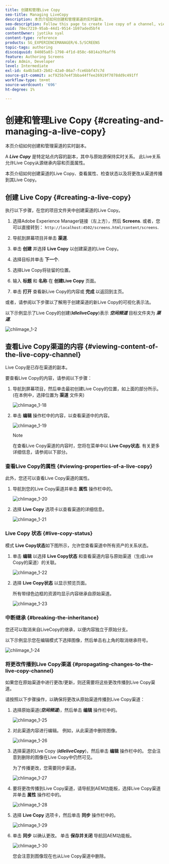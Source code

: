 ```yaml
---
title: 创建和管理Live Copy
seo-title: Managing LiveCopy
description: 本页介绍如何创建和管理渠道的实时副本。
seo-description: Follow this page to create live copy of a channel, view properties, check status, and propagate changes from a channel to its live copy.
uuid: 78ec7219-95ab-44d1-9514-1b97aded5bf4
contentOwner: jyotika syal
content-type: reference
products: SG_EXPERIENCEMANAGER/6.5/SCREENS
topic-tags: authoring
discoiquuid: 84085a03-1798-4f1d-858c-6014a3f6aff6
feature: Authoring Screens
role: Admin, Developer
level: Intermediate
exl-id: 4a4b3a83-2b02-42a0-86a7-fce6bbf47c7d
source-git-commit: acf925b7e4f3bba44ffee26919f7078dd9c491ff
workflow-type: tm+mt
source-wordcount: '696'
ht-degree: 1%

---
```


# 创建和管理Live Copy {#creating-and-managing-a-live-copy}

本页介绍如何创建和管理渠道的实时副本。

A ***Live Copy*** 是特定站点内容的副本，其中与原始源保持实时关系。 此Live关系允许Live Copy从源继承内容和页面属性。

本页介绍如何创建渠道的Live Copy、查看属性、检查状态以及将更改从渠道传播到其Live Copy。


## 创建 Live Copy {#creating-a-live-copy}

执行以下步骤，在您的项目文件夹中创建渠道的Live Copy。

1. 选择Adobe Experience Manager链接（左上方），然后 **Screens**. 或者，您可以直接转到： `http://localhost:4502/screens.html/content/screens`.

1. 导航到屏幕项目并单击 **渠道**.
1. 单击 **创建** 并选择 **Live Copy** 以创建渠道的Live Copy。

1. 选择目标并单击 **下一个**.
1. 选择Live Copy将驻留的位置。
1. 输入 **标题** 和 **名称** 在 **创建Live Copy** 页面。

1. 单击 **打开** 查看新Live Copy的内容或 **完成** 以返回到主页。

或者，请参阅以下步骤以了解用于创建渠道的新Live Copy的可视化表示法。

以下示例显示了Live Copy的创建(***IdleliveCopy***)表示 ***空闲频道*** 目标文件夹为 ***渠道***.

![chlimage_1-2](assets/chlimage_1-2.gif)

## 查看Live Copy渠道的内容 {#viewing-content-of-the-live-copy-channel}

Live Copy是已存在渠道的副本。

要查看Live Copy的内容，请参阅以下步骤：

1. 导航到屏幕项目，然后单击最初创建Live Copy的位置，如上面的部分所示。 (在本例中，选择位置为 **渠道** 文件夹)

   ![chlimage_1-18](assets/chlimage_1-18.png)

1. 单击 **编辑** 操作栏中的内容，以查看渠道中的内容。

   ![chlimage_1-19](assets/chlimage_1-19.png)

   >[!NOTE]
   >
   >在查看Live Copy渠道的内容时，您将在菜单中以 **Live Copy状态**. 有关更多详细信息，请参阅以下部分。

### 查看Live Copy的属性 {#viewing-properties-of-a-live-copy}

此外，您还可以查看Live Copy渠道的属性。

1. 导航到您的Live Copy渠道并单击 **属性** 操作栏中的。

   ![chlimage_1-20](assets/chlimage_1-20.png)

1. 选择 **Live Copy** 选项卡以查看渠道的详细信息。

   ![chlimage_1-21](assets/chlimage_1-21.png)

### Live Copy 状态 {#live-copy-status}

模式 **Live Copy状态**&#x200B;如下图所示，允许您查看渠道中所有资产的关系状态。

1. 单击 **编辑** 以选择 **Live Copy状态** 和查看渠道内容与原始渠道（生成Live Copy的渠道）的关联。

   ![chlimage_1-22](assets/chlimage_1-22.png)

1. 选择 **Live Copy状态** 以显示预览页面。

   所有带绿色边框的资源均显示内容继承自原始渠道。

   ![chlimage_1-23](assets/chlimage_1-23.png)

### 中断继承 {#breaking-the-inheritance}

您还可以取消来自LiveCopy的继承，以便内容独立于原始分支。

以下示例显示您在编辑模式下选择图像，然后单击右上角的取消继承符号。

![chlimage_1-24](assets/chlimage_1-24.png)

### 将更改传播到Live Copy渠道 {#propagating-changes-to-the-live-copy-channel}

如果您在原始渠道中进行更改/更新，则还需要将这些更改传播到Live Copy渠道。

请按照以下步骤操作，以确保将更改从原始渠道传播到Live Copy渠道：

1. 选择原始渠道(***空闲频道***)，然后单击 **编辑** 操作栏中的。

   ![chlimage_1-25](assets/chlimage_1-25.png)

1. 对此渠道内容进行编辑。 例如，从此渠道中删除图像。

   ![chlimage_1-26](assets/chlimage_1-26.png)

1. 选择渠道的Live Copy (***IdleliveCopy***)，然后单击 **编辑** 操作栏中的。 您会注意到删除的图像在Live Copy中仍然可见。

   为了传播更改，您需要同步渠道。

   ![chlimage_1-27](assets/chlimage_1-27.png)

1. 要将更改传播到Live Copy渠道，请导航到AEM功能板，选择Live Copy渠道并单击 **属性** 操作栏中的。

   ![chlimage_1-28](assets/chlimage_1-28.png)

1. 选择 **Live Copy** 选项卡，然后单击 **同步** 操作栏中的。

   ![chlimage_1-29](assets/chlimage_1-29.png)

1. 单击 **同步** 以确认更改。 单击 **保存并关闭** 导航回AEM功能板。

   ![chlimage_1-30](assets/chlimage_1-30.png)

   您会注意到图像现在也从Live Copy渠道中删除。
